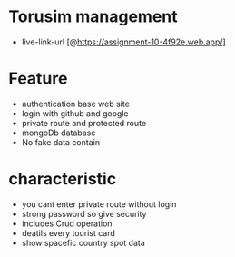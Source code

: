 # Torusim management


- live-link-url [@https://assignment-10-4f92e.web.app/]


# Feature

- authentication base web site
- login with github and google
- private route and protected route
- mongoDb database 
- No fake data contain

# characteristic
- you cant enter private route without login
- strong password so give security
- includes Crud operation 
- deatils every tourist card
- show spacefic country spot data